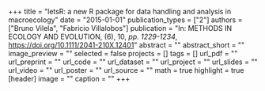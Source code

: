 +++
title = "letsR: a new R package for data handling and analysis in macroecology"
date = "2015-01-01"
publication_types = ["2"]
authors = ["Bruno Vilela", "Fabricio Villalobos"]
publication = "In: METHODS IN ECOLOGY AND EVOLUTION, (6), 10, _pp. 1229-1234_, https://doi.org/10.1111/2041-210X.12401"
abstract = ""
abstract_short = ""
image_preview = ""
selected = false
projects = []
tags = []
url_pdf = ""
url_preprint = ""
url_code = ""
url_dataset = ""
url_project = ""
url_slides = ""
url_video = ""
url_poster = ""
url_source = ""
math = true
highlight = true
[header]
image = ""
caption = ""
+++
